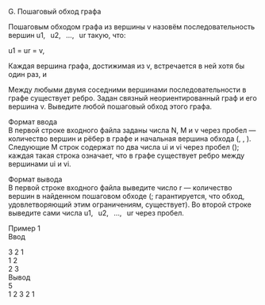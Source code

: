G. Пошаговый обход графа

Пошаговым обходом графа из вершины v назовём последовательность вершин u1,   u2,   …,   ur такую, что:

u1 = ur = v,

Каждая вершина графа, достижимая из v, встречается в ней хотя бы один раз, и

Между любыми двумя соседними вершинами последовательности в графе существует ребро. Задан связный неориентированный граф и его вершина v. Выведите любой пошаговый обход этого графа.

Формат ввода\
В первой строке входного файла заданы числа N, M и v через пробел — количество вершин и рёбер в графе и начальная вершина обхода (, , ). Следующие M строк содержат по два числа ui и vi через пробел (); каждая такая строка означает, что в графе существует ребро между вершинами ui и vi.

Формат вывода\
В первой строке входного файла выведите число r — количество вершин в найденном пошаговом обходе (; гарантируется, что обход, удовлетворяющий этим ограничениям, существует). Во второй строке выведите сами числа u1,   u2,   …,   ur через пробел.


Пример 1\
Ввод 

3 2 1\
1 2\
2 3\
Вывод\
5\
1 2 3 2 1